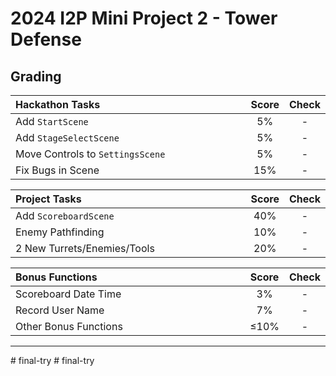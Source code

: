 # 2024 I2P Mini Project 2 - Tower Defense

## Grading

| **Hackathon Tasks**              | **Score** | **Check** |
| :------------------------------- | :-------: | :-------: |
| Add `StartScene`                 |    5%     |     -     |
| Add `StageSelectScene`           |    5%     |     -     |
| Move Controls to `SettingsScene` |    5%     |     -     |
| Fix Bugs in Scene                |    15%    |     -     |

| **Project Tasks**           | **Score** | **Check** |
| :-------------------------- | :-------: | :-------: |
| Add `ScoreboardScene`       |    40%    |     -     |
| Enemy Pathfinding           |    10%    |     -     |
| 2 New Turrets/Enemies/Tools |    20%    |     -     |

<!-- Please describe the new turret/enemy/tool you have implemented in the above table. -->

| **Bonus Functions**   | **Score** | **Check** |
| :-------------------- | :-------: | :-------: |
| Scoreboard Date Time  |    3%     |     -     |
| Record User Name      |    7%     |     -     |
| Other Bonus Functions |   ≤10%    |     -     |

<!-- Please describe the bonus optimizations or features you have implemented in the above table. -->

---

<style>
table th{
    width: 100%;
}
</style>
#   f i n a l - t r y  
 #   f i n a l - t r y  
 